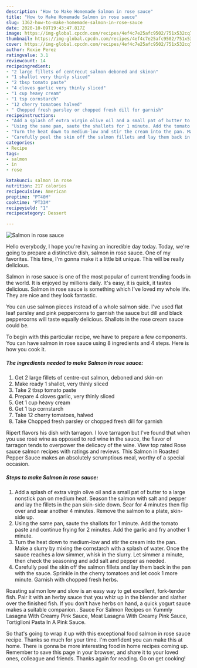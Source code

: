 ```yaml
---
description: "How to Make Homemade Salmon in rose sauce"
title: "How to Make Homemade Salmon in rose sauce"
slug: 1362-how-to-make-homemade-salmon-in-rose-sauce
date: 2020-10-09T19:43:47.817Z
image: https://img-global.cpcdn.com/recipes/4ef4c7e25afc9502/751x532cq70/salmon-in-rose-sauce-recipe-main-photo.jpg
thumbnail: https://img-global.cpcdn.com/recipes/4ef4c7e25afc9502/751x532cq70/salmon-in-rose-sauce-recipe-main-photo.jpg
cover: https://img-global.cpcdn.com/recipes/4ef4c7e25afc9502/751x532cq70/salmon-in-rose-sauce-recipe-main-photo.jpg
author: Roxie Perez
ratingvalue: 3.1
reviewcount: 14
recipeingredient:
- "2 large fillets of centrecut salmon deboned and skinon"
- "1 shallot very thinly sliced"
- "2 tbsp tomato paste"
- "4 cloves garlic very thinly sliced"
- "1 cup heavy cream"
- "1 tsp cornstarch"
- "12 cherry tomatoes halved"
- " Chopped fresh parsley or chopped fresh dill for garnish"
recipeinstructions:
- "Add a splash of extra virgin olive oil and a small pat of butter to a large nonstick pan on medium heat. Season the salmon with salt and pepper and lay the fillets in the pan skin-side down. Sear for 4 minutes then flip over and sear another 4 minutes. Remove the salmon to a plate, skin-side up."
- "Using the same pan, saute the shallots for 1 minute. Add the tomato paste and continue frying for 2 minutes. Add the garlic and fry another 1 minute."
- "Turn the heat down to medium-low and stir the cream into the pan. Make a slurry by mixing the cornstarch with a splash of water. Once the sauce reaches a low simmer, whisk in the slurry. Let simmer a minute, then check the seasoning and add salt and pepper as needed."
- "Carefully peel the skin off the salmon fillets and lay them back in the pan with the sauce. Sprinkle in the cherry tomatoes and let cook 1 more minute. Garnish with chopped fresh herbs."
categories:
- Recipe
tags:
- salmon
- in
- rose

katakunci: salmon in rose 
nutrition: 217 calories
recipecuisine: American
preptime: "PT40M"
cooktime: "PT33M"
recipeyield: "1"
recipecategory: Dessert

---
```



![Salmon in rose sauce](https://img-global.cpcdn.com/recipes/4ef4c7e25afc9502/751x532cq70/salmon-in-rose-sauce-recipe-main-photo.jpg)

Hello everybody, I hope you're having an incredible day today. Today, we're going to prepare a distinctive dish, salmon in rose sauce. One of my favorites. This time, I'm gonna make it a little bit unique. This will be really delicious.

Salmon in rose sauce is one of the most popular of current trending foods in the world. It is enjoyed by millions daily. It's easy, it is quick, it tastes delicious. Salmon in rose sauce is something which I've loved my whole life. They are nice and they look fantastic.

You can use salmon pieces instead of a whole salmon side. I&#39;ve used flat leaf parsley and pink peppercorns to garnish the sauce but dill and black peppercorns will taste equally delicious. Shallots in the rose cream sauce could be.


To begin with this particular recipe, we have to prepare a few components. You can have salmon in rose sauce using 8 ingredients and 4 steps. Here is how you cook it.

<!--inarticleads1-->

##### The ingredients needed to make Salmon in rose sauce:

1. Get 2 large fillets of centre-cut salmon, deboned and skin-on
1. Make ready 1 shallot, very thinly sliced
1. Take 2 tbsp tomato paste
1. Prepare 4 cloves garlic, very thinly sliced
1. Get 1 cup heavy cream
1. Get 1 tsp cornstarch
1. Take 12 cherry tomatoes, halved
1. Take  Chopped fresh parsley or chopped fresh dill for garnish


Ripert flavors his dish with tarragon. I love tarragon but I&#39;ve found that when you use rosé wine as opposed to red wine in the sauce, the flavor of tarragon tends to overpower the delicacy of the wine. View top rated Rose sauce salmon recipes with ratings and reviews. This Salmon in Roasted Pepper Sauce makes an absolutely scrumptious meal, worthy of a special occasion. 

<!--inarticleads2-->

##### Steps to make Salmon in rose sauce:

1. Add a splash of extra virgin olive oil and a small pat of butter to a large nonstick pan on medium heat. Season the salmon with salt and pepper and lay the fillets in the pan skin-side down. Sear for 4 minutes then flip over and sear another 4 minutes. Remove the salmon to a plate, skin-side up.
1. Using the same pan, saute the shallots for 1 minute. Add the tomato paste and continue frying for 2 minutes. Add the garlic and fry another 1 minute.
1. Turn the heat down to medium-low and stir the cream into the pan. Make a slurry by mixing the cornstarch with a splash of water. Once the sauce reaches a low simmer, whisk in the slurry. Let simmer a minute, then check the seasoning and add salt and pepper as needed.
1. Carefully peel the skin off the salmon fillets and lay them back in the pan with the sauce. Sprinkle in the cherry tomatoes and let cook 1 more minute. Garnish with chopped fresh herbs.


Roasting salmon low and slow is an easy way to get excellent, fork-tender fish. Pair it with an herby sauce that you whiz up in the blender and slather over the finished fish. If you don&#39;t have herbs on hand, a quick yogurt sauce makes a suitable companion.. Sauce For Salmon Recipes on Yummly Lasagna With Creamy Pink Sauce, Meat Lasagna With Creamy Pink Sauce, Tortiglioni Pasta In A Pink Sauce. 

So that's going to wrap it up with this exceptional food salmon in rose sauce recipe. Thanks so much for your time. I'm confident you can make this at home. There is gonna be more interesting food in home recipes coming up. Remember to save this page in your browser, and share it to your loved ones, colleague and friends. Thanks again for reading. Go on get cooking!
